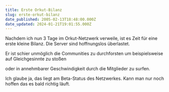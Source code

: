 ```yaml
---
title: Erste Orkut-Bilanz
slug: erste-orkut-bilanz
date_published: 2005-02-13T18:48:00.000Z
date_updated: 2024-01-21T19:01:55.000Z
---
```


Nachdem ich nun 3 Tage im Orkut-Netzwerk verweile, ist es Zeit für eine erste kleine Bilanz.
Die Server sind hoffnungslos überlastet.

Er ist schier unmöglich die Communities zu durchforsten um beispielsweise auf Gleichgesinnte zu stoßen

oder in annehmbarer Geschwindigkeit durch die Mitglieder zu surfen.

Ich glaube ja, das liegt am Beta-Status des Netzwerkes. Kann man nur noch hoffen das es bald richtig läuft.
